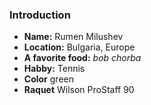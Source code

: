 ### Introduction

- **Name:** Rumen Milushev
- **Location:** Bulgaria, Europe
- **A favorite food:** _bob chorba_
- **Habby:** Tennis
- **Color** green
- **Raquet** Wilson ProStaff 90

